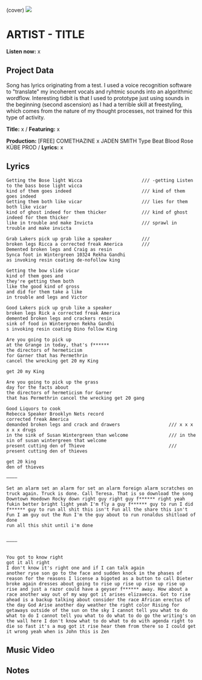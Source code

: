 (cover) ![](57175019_319474918741616_8502199518755923887_n.jpg)

# ARTIST - TITLE

**Listen now:** x

## Project Data


Song has lyrics originating from a test. I used a voice recognition software to "translate" my incoherent vocals and ryhtmic sounds into an algorithmic wordflow. Interesting tidbit is that I used to prototype just using sounds in the beginning (second ascension) as I had a terrible skill at freestyling, which comes from the nature of my thought processes, not trained for this type of activity.

**Title:** x / **Featuring:** x

**Production:** [FREE] COMETHAZINE x JADEN SMITH Type Beat  Blood Rose  KÜBE PROD / **Lyrics:** x

## Lyrics

```
Getting the Bose light Wicca                      /// -getting Listen to the bass bose light wicca
kind of them goes indeed                          /// kind of them goes indeed
Getting them both like vicar                      /// lies for them both like vicar
kind of ghost indeed for them thicker             /// kind of ghost indeed for them thicker
like in trouble and make Invicta                  /// sprawl in trouble and make invicta

Grab Lakers pick up grab like a speaker           ///
broken legs Ricca a corrected freak America       ///
Demented broken legs and Craig as resin
Synca foot in Wintergreen 10324 Rekha Gandhi
as invoking resin coating de-nofollow king

Getting the bow slide vicar
kind of them goes and
they're getting them both
like the good kind of gross
and did for them take a like
in trouble and legs and Victor

Good Lakers pick up grub like a speaker
broken legs Rick a corrected freak America
demented broken legs and crackers resin
sink of food in Wintergreen Rekha Gandhi
s invoking resin coating Dino follow King

Are you going to pick up
at the Grange in today, that's f******
the directors of hermeticism
for Garner that has Permethrin
cancel the wrecking get 20 my King

get 20 my King

Are you going to pick up the grass
day for the facts about
the directors of hermeticism for Garner
that has Permethrin cancel the wrecking get 20 gang

Good Liquors to cook
Rebecca Speaker Brooklyn Nets record
corrected freak America
demanded broken legs and crack and drawers                  /// x x x x x x drugs
in the sink of Susan Wintergreen than welcome               /// in the sin of susan wintergreen that welcome
present cutting den of Thieve                               /// present cutting den of thieves

get 20 king
den of thieves

————

Set an alarm set an alarm for set an alarm foreign alarm scratches on truck again. Truck is done. Call Teresa. That is so download the song Downtown Hoedown Rocky down right guy right guy f****** right yeah fukin better bright light yeah I'm fly a guy f****** guy to run I did f****** guy to run all shit this isn't Fun all the share this isn't Fun I am guy out the Run I'm the guy about to run ronaldus shitload of done 
run all this shit until i'm done


————


You got to know right 
got it all right 
I don't know it's right one and if I can talk again 
another ryse son go to the face and sudden knock in the phases of reason for the reasons I license a bigoted as a button to call Dieter broke again dresses about going to rise up rise up rise up rise up rise and just a razor could have a geyser f****** away. How about a race another way out of my way got it arises elizavecca. Got to rise ahead is a backup talking about consider the race African erectus of the day God Arise another day weather the right color Rising for getaways outside of the sun on the sky I cannot tell you what to do what to do I cannot tell you what to do what to do go the writing's on the wall here I don't know what to do what to do with agenda right to die so fast it's a mug got it rise hear them from there so I could get it wrong yeah when is John this is Zen

```

## Music Video


## Notes
